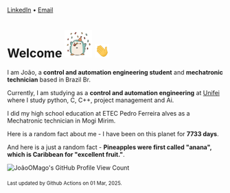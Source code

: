 [LinkedIn](https://www.linkedin.com/in/joão-pedro-gozzoli-b95641301/) &bull;
[Email](joaopedrogozzoli@gmail.com)

# Welcome <img src="happy.gif" height="64px" /> <img src="wave.gif" height="32px" />

I am João, a  **control and automation engineering student** and **mechatronic technician** based in Brazil Br.

Currently, I am studying as a **control and automation engineering** at [Unifei](https://unifei.edu.br) where I study python, C, C++, project management and Ai.

I did my high school education at ETEC Pedro Ferreira alves as a Mechatronic technician in Mogi Mirim.

Here is a random fact about me - I have been on this planet for **7733 days**.

And here is a just a random fact -  **Pineapples were first called "anana", which is Caribbean for "excellent fruit."**.

![JoãoOMago's GitHub Profile View Count](https://komarev.com/ghpvc/?username=JoaoOMago)

<sub>Last updated by Github Actions on 01 Mar, 2025.</sub>
